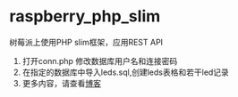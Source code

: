 raspberry_php_slim
==================

树莓派上使用PHP slim框架，应用REST API

1. 打开conn.php 修改数据库用户名和连接密码
2. 在指定的数据库中导入leds.sql,创建leds表格和若干led记录
3. 更多内容，请查看[博客](http://blog.csdn.net/xukai871105/article/details/18775957)




      

